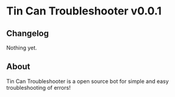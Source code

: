 # Tin Can Troubleshooter v0.0.1

## Changelog
Nothing yet.

## About
Tin Can Troubleshooter is a open source bot for simple and easy troubleshooting of errors!
